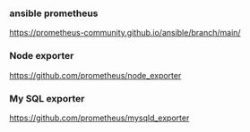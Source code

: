 ### ansible prometheus
https://prometheus-community.github.io/ansible/branch/main/

### Node exporter 
https://github.com/prometheus/node_exporter

### My SQL exporter
https://github.com/prometheus/mysqld_exporter
